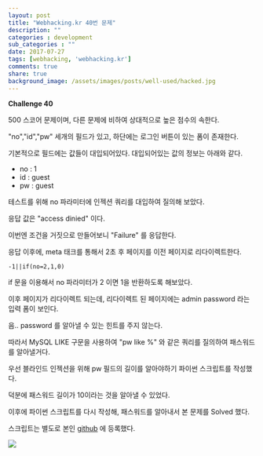 ```yaml
---
layout: post
title: "Webhacking.kr 40번 문제"
description: ""
categories : development
sub_categories : ""
date: 2017-07-27
tags: [webhacking, 'webhacking.kr']
comments: true
share: true
background_image: /assets/images/posts/well-used/hacked.jpg
---
```


**Challenge 40**

  

500 스코어 문제이며, 다른 문제에 비하여 상대적으로 높은 점수의 속한다.

"no","id","pw" 세개의 필드가 있고, 하단에는 로그인 버튼이 있는 폼이 존재한다.

  

기본적으로 필드에는 값들이 대입되어있다. 대입되어있는 값의 정보는 아래와 같다.

  

  * no : 1
  * id : guest
  * pw : guest

테스트를 위해 no 파라미터에 인젝션 쿼리를 대입하여 질의해 보았다.

응답 값은 "access dinied" 이다.

  

이번엔 조건을 거짓으로 만들어보니 "Failure" 를 응답한다.

  

응답 이후에, meta 태크를 통해서 2초 후 페이지를 이전 페이지로 리다이렉트한다.

  

    -1||if(no=2,1,0)

  

if 문을 이용해서 no 파라미터가 2 이면 1을 반환하도록 해보았다.

이후 페이지가 리다이렉트 되는데, 리다이렉트 된 페이지에는 admin password 라는 입력 폼이 보인다.

  

음.. password 를 알아낼 수 있는 힌트를 주지 않는다.

따라서 MySQL LIKE 구문을 사용하여 "pw like %" 와 같은 쿼리를 질의하여 패스워드를 알아낼거다.

  

우선 블라인드 인젝션을 위해 pw 필드의 길이를 알아야하기 파이썬 스크립트를 작성했다.

  

덕분에 패스워드 길이가 10이라는 것을 알아낼 수 있었다.

  

이후에 파이썬 스크립트를 다시 작성해, 패스워드를 알아내서 본 문제를 Solved 했다.

  

스크립트는 별도로 본인 [github](https://github.com/webhacking) 에 등록했다.

  

  

![](/assets/images/posts/792/266F1A335979D28608EBF0.PNG)

